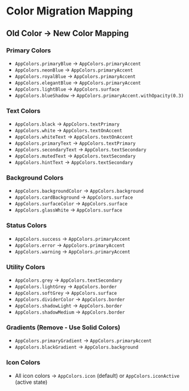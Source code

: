 # Color Migration Mapping

## Old Color → New Color Mapping

### Primary Colors
- `AppColors.primaryBlue` → `AppColors.primaryAccent`
- `AppColors.neonBlue` → `AppColors.primaryAccent`
- `AppColors.royalBlue` → `AppColors.primaryAccent`
- `AppColors.elegantBlue` → `AppColors.primaryAccent`
- `AppColors.lightBlue` → `AppColors.surface`
- `AppColors.blueShadow` → `AppColors.primaryAccent.withOpacity(0.3)`

### Text Colors
- `AppColors.black` → `AppColors.textPrimary`
- `AppColors.white` → `AppColors.textOnAccent`
- `AppColors.whiteText` → `AppColors.textOnAccent`
- `AppColors.primaryText` → `AppColors.textPrimary`
- `AppColors.secondaryText` → `AppColors.textSecondary`
- `AppColors.mutedText` → `AppColors.textSecondary`
- `AppColors.hintText` → `AppColors.textSecondary`

### Background Colors
- `AppColors.backgroundColor` → `AppColors.background`
- `AppColors.cardBackground` → `AppColors.surface`
- `AppColors.surfaceColor` → `AppColors.surface`
- `AppColors.glassWhite` → `AppColors.surface`

### Status Colors
- `AppColors.success` → `AppColors.primaryAccent`
- `AppColors.error` → `AppColors.primaryAccent`
- `AppColors.warning` → `AppColors.primaryAccent`

### Utility Colors
- `AppColors.grey` → `AppColors.textSecondary`
- `AppColors.lightGrey` → `AppColors.border`
- `AppColors.softGrey` → `AppColors.surface`
- `AppColors.dividerColor` → `AppColors.border`
- `AppColors.shadowLight` → `AppColors.border`
- `AppColors.shadowMedium` → `AppColors.border`

### Gradients (Remove - Use Solid Colors)
- `AppColors.primaryGradient` → `AppColors.primaryAccent`
- `AppColors.blackGradient` → `AppColors.background`

### Icon Colors
- All icon colors → `AppColors.icon` (default) or `AppColors.iconActive` (active state)